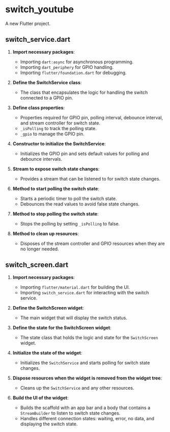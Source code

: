 # switch_youtube

A new Flutter project.

## switch_service.dart

1. **Import necessary packages**:
    - Importing `dart:async` for asynchronous programming.
    - Importing `dart_periphery` for GPIO handling.
    - Importing `flutter/foundation.dart` for debugging.

2. **Define the SwitchService class**:
    - The class that encapsulates the logic for handling the switch connected to a GPIO pin.

3. **Define class properties**:
    - Properties required for GPIO pin, polling interval, debounce interval, and stream controller for switch state.
    - `_isPolling` to track the polling state.
    - `_gpio` to manage the GPIO pin.

4. **Constructor to initialize the SwitchService**:
    - Initializes the GPIO pin and sets default values for polling and debounce intervals.

5. **Stream to expose switch state changes**:
    - Provides a stream that can be listened to for switch state changes.

6. **Method to start polling the switch state**:
    - Starts a periodic timer to poll the switch state.
    - Debounces the read values to avoid false state changes.

7. **Method to stop polling the switch state**:
    - Stops the polling by setting `_isPolling` to false.

8. **Method to clean up resources**:
    - Disposes of the stream controller and GPIO resources when they are no longer needed.

## switch_screen.dart

1. **Import necessary packages**:
    - Importing `flutter/material.dart` for building the UI.
    - Importing `switch_service.dart` for interacting with the switch service.

2. **Define the SwitchScreen widget**:
    - The main widget that will display the switch status.

3. **Define the state for the SwitchScreen widget**:
    - The state class that holds the logic and state for the `SwitchScreen` widget.

4. **Initialize the state of the widget**:
    - Initializes the `SwitchService` and starts polling for switch state changes.

5. **Dispose resources when the widget is removed from the widget tree**:
    - Cleans up the `SwitchService` and any other resources.

6. **Build the UI of the widget**:
    - Builds the scaffold with an app bar and a body that contains a `StreamBuilder` to listen to switch state changes.
    - Handles different connection states: waiting, error, no data, and displaying the switch state.
